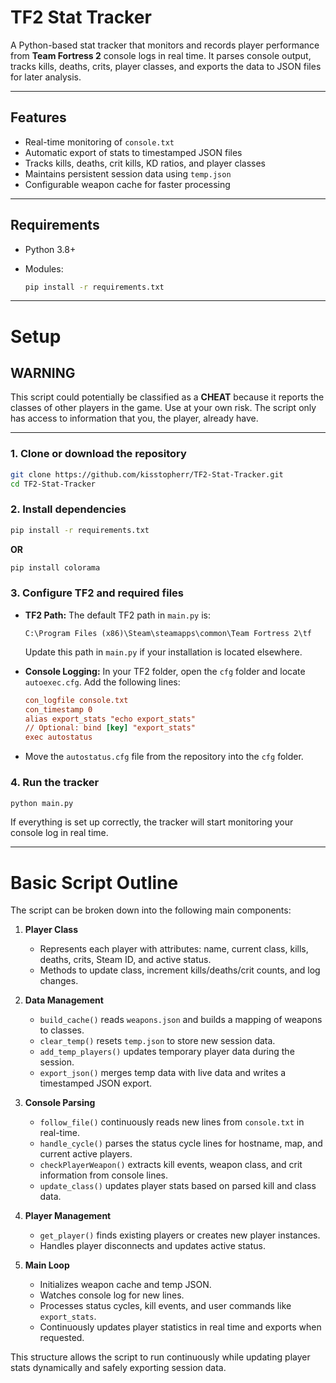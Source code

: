 # TF2 Stat Tracker

A Python-based stat tracker that monitors and records player performance from **Team Fortress 2** console logs in real time. It parses console output, tracks kills, deaths, crits, player classes, and exports the data to JSON files for later analysis.

---

## Features

* Real-time monitoring of `console.txt`
* Automatic export of stats to timestamped JSON files
* Tracks kills, deaths, crit kills, KD ratios, and player classes
* Maintains persistent session data using `temp.json`
* Configurable weapon cache for faster processing

---

## Requirements

* Python 3.8+
* Modules:

  ```bash
  pip install -r requirements.txt
  ```

---

# Setup

## WARNING

This script could potentially be classified as a **CHEAT** because it reports the classes of other players in the game. Use at your own risk. The script only has access to information that you, the player, already have.

---

### 1. Clone or download the repository

```bash
git clone https://github.com/kisstopherr/TF2-Stat-Tracker.git
cd TF2-Stat-Tracker
```

### 2. Install dependencies

```bash
pip install -r requirements.txt
```

**OR**

```bash
pip install colorama
```

### 3. Configure TF2 and required files

* **TF2 Path:** The default TF2 path in `main.py` is:

  ```
  C:\Program Files (x86)\Steam\steamapps\common\Team Fortress 2\tf
  ```

  Update this path in `main.py` if your installation is located elsewhere.

* **Console Logging:** In your TF2 folder, open the `cfg` folder and locate `autoexec.cfg`. Add the following lines:

  ```cfg
  con_logfile console.txt
  con_timestamp 0
  alias export_stats "echo export_stats"
  // Optional: bind [key] "export_stats"
  exec autostatus
  ```

* Move the `autostatus.cfg` file from the repository into the `cfg` folder.

### 4. Run the tracker

```bash
python main.py
```

If everything is set up correctly, the tracker will start monitoring your console log in real time.

--- 


# Basic Script Outline

The script can be broken down into the following main components:


1. **Player Class**

   * Represents each player with attributes: name, current class, kills, deaths, crits, Steam ID, and active status.
   * Methods to update class, increment kills/deaths/crit counts, and log changes.

2. **Data Management**

   * `build_cache()` reads `weapons.json` and builds a mapping of weapons to classes.
   * `clear_temp()` resets `temp.json` to store new session data.
   * `add_temp_players()` updates temporary player data during the session.
   * `export_json()` merges temp data with live data and writes a timestamped JSON export.

3. **Console Parsing**

   * `follow_file()` continuously reads new lines from `console.txt` in real-time.
   * `handle_cycle()` parses the status cycle lines for hostname, map, and current active players.
   * `checkPlayerWeapon()` extracts kill events, weapon class, and crit information from console lines.
   * `update_class()` updates player stats based on parsed kill and class data.

4. **Player Management**

   * `get_player()` finds existing players or creates new player instances.
   * Handles player disconnects and updates active status.

5. **Main Loop**

   * Initializes weapon cache and temp JSON.
   * Watches console log for new lines.
   * Processes status cycles, kill events, and user commands like `export_stats`.
   * Continuously updates player statistics in real time and exports when requested.

This structure allows the script to run continuously while updating player stats dynamically and safely exporting session data.
